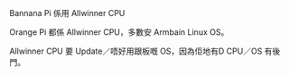 

Bannana Pi 係用 Allwinner CPU

Orange Pi 都係 Allwinner CPU，多數安 Armbain Linux OS。

Allwinner CPU 要 Update／唔好用跟板嘅 OS，因為佢地有D CPU／OS 有後門。



